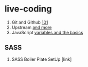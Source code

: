 # live-coding

1. Git and Github
   [101](./dec/15-12.md)
1. Upstream
   [and more](./dec/16-12.md)
1. JavaScript [variables and the basics](./dec/17-12/index.js)

## SASS
1. SASS Boiler Plate SetUp [link]
